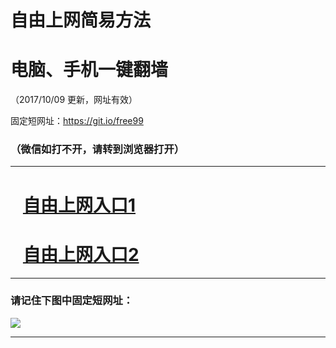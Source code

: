 ﻿# 自由上网简易方法

# 电脑、手机一键翻墙

（2017/10/09 更新，网址有效）

固定短网址：https://git.io/free99

### （微信如打不开，请转到浏览器打开）


***





# &nbsp;&nbsp; <a href="http://ft3000815511.fwq-tz-1001.info/fwqtz01.html?t=10090016097 " target="_blank">自由上网入口1</a>
# &nbsp;&nbsp; <a href="http://ft8079420.fwq-tz-1002.info/fwqtz02.html?t=100900126867 " target="_blank">自由上网入口2</a>
***

### 请记住下图中固定短网址：

<img src="https://s3-us-west-2.amazonaws.com/fwq-1001/yjfq-20170905okok.png" /> 


***

